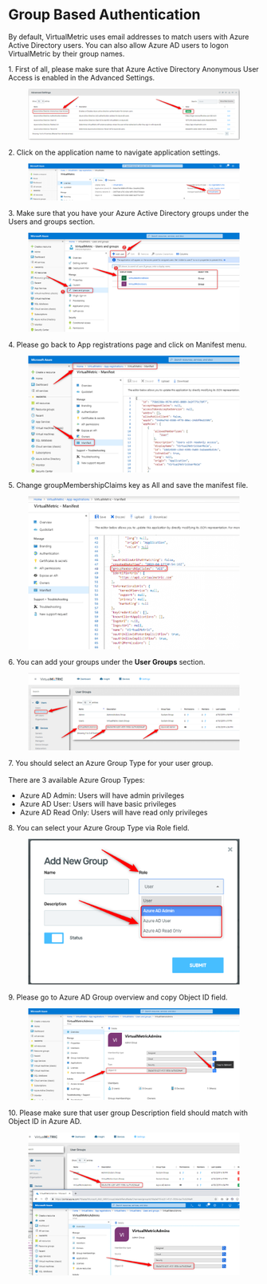 # Group Based Authentication

By default, VirtualMetric uses email addresses to match users with Azure Active Directory users. You can also allow Azure AD users to logon VirtualMetric by their group names.

1\.      First of all, please make sure that Azure Active Directory Anonymous User Access is enabled in the Advanced Settings.

<div align="left">

<figure><img src="../../.gitbook/assets/AzureAD-AnonymousLogon (1).png" alt=""><figcaption></figcaption></figure>

</div>

2\.      Click on the application name to navigate application settings.

<figure><img src="../../.gitbook/assets/AzureADRoleBased01 (1).png" alt=""><figcaption></figcaption></figure>

3\.      Make sure that you have your Azure Active Directory groups under the Users and groups section.

<figure><img src="../../.gitbook/assets/AzureADRoleBased02 (1).png" alt=""><figcaption></figcaption></figure>

4\.      Please go back to App registrations page and click on Manifest menu.

<div align="left">

<figure><img src="../../.gitbook/assets/AzureADManifest (1).png" alt=""><figcaption></figcaption></figure>

</div>

5\.      Change groupMembershipClaims key as All and save the manifest file.

<div align="left">

<figure><img src="../../.gitbook/assets/AzureADManifestGroupBased.png" alt=""><figcaption></figcaption></figure>

</div>

6\.      You can add your groups under the **User Groups** section.

<figure><img src="../../.gitbook/assets/AzureADGroupBased01.png" alt=""><figcaption></figcaption></figure>

7\.      You should select an Azure Group Type for your user group.\
\
There are 3 available Azure Group Types:

* Azure AD Admin: Users will have admin privileges
* Azure AD User: Users will have basic privileges
* Azure AD Read Only: Users will have read only privileges

8\.      You can select your Azure Group Type via Role field.

<div align="left">

<figure><img src="../../.gitbook/assets/image (920).png" alt=""><figcaption></figcaption></figure>

</div>

9\.      Please go to Azure AD Group overview and copy Object ID field.

<div align="left">

<figure><img src="../../.gitbook/assets/AzureADGroupBased03.png" alt=""><figcaption></figcaption></figure>

</div>

10\.      Please make sure that user group Description field should match with Object ID in Azure AD.

<div align="left">

<figure><img src="../../.gitbook/assets/AzureADGroupBased04.png" alt=""><figcaption></figcaption></figure>

</div>
